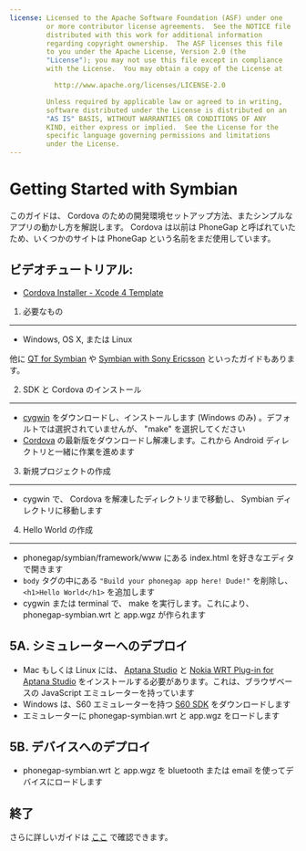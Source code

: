```yaml
---
license: Licensed to the Apache Software Foundation (ASF) under one
         or more contributor license agreements.  See the NOTICE file
         distributed with this work for additional information
         regarding copyright ownership.  The ASF licenses this file
         to you under the Apache License, Version 2.0 (the
         "License"); you may not use this file except in compliance
         with the License.  You may obtain a copy of the License at

           http://www.apache.org/licenses/LICENSE-2.0

         Unless required by applicable law or agreed to in writing,
         software distributed under the License is distributed on an
         "AS IS" BASIS, WITHOUT WARRANTIES OR CONDITIONS OF ANY
         KIND, either express or implied.  See the License for the
         specific language governing permissions and limitations
         under the License.
---
```


Getting Started with Symbian
============================

このガイドは、 Cordova のための開発環境セットアップ方法、またシンプルなアプリの動かし方を解説します。 Cordova は以前は PhoneGap と呼ばれていたため、いくつかのサイトは PhoneGap という名前をまだ使用しています。

ビデオチュートリアル:
----------------

- [Cordova Installer - Xcode 4 Template](http://www.youtube.com/v/R9zktJUN7AI?autoplay=1)


1. 必要なもの
---------------

- Windows, OS X, または Linux

他に [QT for Symbian](http://wiki.phonegap.com/w/page/16494811/PhoneGap-Symbian-%28Qt%29) や [Symbian with Sony Ericsson](http://wiki.phonegap.com/w/page/16494782/Getting-Started-with-PhoneGap-Symbian-(WRT-on-Sony-Ericsson)) といったガイドもあります。


2. SDK と Cordova のインストール
-------------------------

- [cygwin](http://www.cygwin.com/setup.exe) をダウンロードし、インストールします (Windows のみ) 。デフォルトでは選択されていませんが、 "make" を選択してください
- [Cordova](http://phonegap.com/download) の最新版をダウンロードし解凍します。これから Android ディレクトリと一緒に作業を進めます


3. 新規プロジェクトの作成
--------------------

- cygwin で、 Cordova を解凍したディレクトリまで移動し、 Symbian ディレクトリに移動します


4. Hello World の作成
--------------

- phonegap/symbian/framework/www にある index.html を好きなエディタで開きます
- `body` タグの中にある `"Build your phonegap app here! Dude!"` を削除し、 `<h1>Hello World</h1>` を追加します
- cygwin または terminal で、 make を実行します。これにより、 phonegap-symbian.wrt と app.wgz が作られます


5A. シミュレーターへのデプロイ
-----------------------

- Mac もしくは Linux には、 [Aptana Studio](http://www.aptana.org/products/studio2/download) と [Nokia WRT Plug-in for Aptana Studio](http://www.forum.nokia.com/info/sw.nokia.com/id/00d62bd8-4214-4c86-b608-5f11b94dad54/Nokia_WRT_Plug_in_for_Aptana_Studio.html) をインストールする必要があります。これは、ブラウザベースの JavaScript エミュレーターを持っています
- Windows は、S60 エミュレーターを持つ [S60 SDK](http://www.forum.nokia.com/info/sw.nokia.com/id/ec866fab-4b76-49f6-b5a5-af0631419e9c/S60_All_in_One_SDKs.html) をダウンロードします
- エミュレーターに phonegap-symbian.wrt と app.wgz をロードします


5B. デバイスへのデプロイ
--------------------

- phonegap-symbian.wrt と app.wgz を bluetooth または email を使ってデバイスにロードします


終了
-----

さらに詳しいガイドは [ここ](http://wiki.phonegap.com/w/page/16494780/Getting-Started-with-Phonegap-Nokia-WRT) で確認できます。

